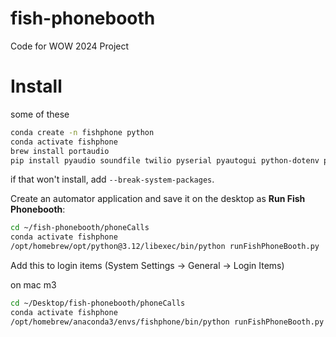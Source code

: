 # fish-phonebooth
Code for WOW 2024 Project

# Install

some of these 
```zsh
conda create -n fishphone python
conda activate fishphone
brew install portaudio
pip install pyaudio soundfile twilio pyserial pyautogui python-dotenv pygame numpy opencv-python
```

if that won't install, add `--break-system-packages`.

Create an automator application and save it on the desktop as **Run Fish Phonebooth**: 
```zsh
cd ~/fish-phonebooth/phoneCalls
conda activate fishphone
/opt/homebrew/opt/python@3.12/libexec/bin/python runFishPhoneBooth.py
```

Add this to login items (System Settings -> General -> Login Items)

on mac m3
```zsh
cd ~/Desktop/fish-phonebooth/phoneCalls
conda activate fishphone
/opt/homebrew/anaconda3/envs/fishphone/bin/python runFishPhoneBooth.py
```